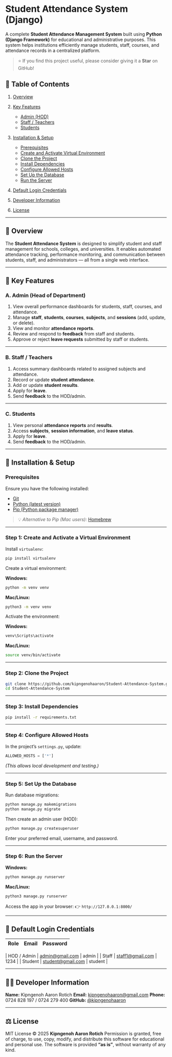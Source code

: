 
# **Student Attendance System (Django)**

A complete **Student Attendance Management System** built using **Python (Django Framework)** for educational and administrative purposes.
This system helps institutions efficiently manage students, staff, courses, and attendance records in a centralized platform.

> ⭐ If you find this project useful, please consider giving it a **Star** on GitHub!



## 📑 **Table of Contents**

1. [Overview](#-overview)
2. [Key Features](#-key-features)

   * [Admin (HOD)](#a-admin-head-of-department)
   * [Staff / Teachers](#b-staff--teachers)
   * [Students](#c-students)
3. [Installation & Setup](#-installation--setup)

   * [Prerequisites](#prerequisites)
   * [Create and Activate Virtual Environment](#step-1-create-and-activate-a-virtual-environment)
   * [Clone the Project](#step-2-clone-the-project)
   * [Install Dependencies](#step-3-install-dependencies)
   * [Configure Allowed Hosts](#step-4-configure-allowed-hosts)
   * [Set Up the Database](#step-5-set-up-the-database)
   * [Run the Server](#step-6-run-the-server)
4. [Default Login Credentials](#-default-login-credentials)
5. [Developer Information](#-developer-information)
6. [License](#-license)

---

## 📘 **Overview**

The **Student Attendance System** is designed to simplify student and staff management for schools, colleges, and universities.
It enables automated attendance tracking, performance monitoring, and communication between students, staff, and administrators — all from a single web interface.

---

## 🚀 **Key Features**

### **A. Admin (Head of Department)**

1. View overall performance dashboards for students, staff, courses, and attendance.
2. Manage **staff**, **students**, **courses**, **subjects**, and **sessions** (add, update, or delete).
3. View and monitor **attendance reports**.
4. Review and respond to **feedback** from staff and students.
5. Approve or reject **leave requests** submitted by staff or students.

---

### **B. Staff / Teachers**

1. Access summary dashboards related to assigned subjects and attendance.
2. Record or update **student attendance**.
3. Add or update **student results**.
4. Apply for **leave**.
5. Send **feedback** to the HOD/admin.

---

### **C. Students**

1. View personal **attendance reports** and **results**.
2. Access **subjects**, **session information**, and **leave status**.
3. Apply for **leave**.
4. Send **feedback** to the HOD/admin.

---

## 🧰 **Installation & Setup**

### **Prerequisites**

Ensure you have the following installed:

* [Git](https://git-scm.com/)
* [Python (latest version)](https://www.python.org/downloads/)
* [Pip (Python package manager)](https://pip.pypa.io/en/stable/installing/)

> 💡 *Alternative to Pip (Mac users):* [Homebrew](https://brew.sh/)

---

### **Step 1: Create and Activate a Virtual Environment**

Install `virtualenv`:

```bash
pip install virtualenv
```

Create a virtual environment:

**Windows:**

```bash
python -m venv venv
```

**Mac/Linux:**

```bash
python3 -m venv venv
```

Activate the environment:

**Windows:**

```bash
venv\Scripts\activate
```

**Mac/Linux:**

```bash
source venv/bin/activate
```

---

### **Step 2: Clone the Project**

```bash
git clone https://github.com/kipngenohaaron/Student-Attendance-System.git
cd Student-Attendance-System
```

---

### **Step 3: Install Dependencies**

```bash
pip install -r requirements.txt
```

---

### **Step 4: Configure Allowed Hosts**

In the project’s `settings.py`, update:

```python
ALLOWED_HOSTS = ['*']
```

*(This allows local development and testing.)*

---

### **Step 5: Set Up the Database**

Run database migrations:

```bash
python manage.py makemigrations
python manage.py migrate
```

Then create an admin user (HOD):

```bash
python manage.py createsuperuser
```

Enter your preferred email, username, and password.

---

### **Step 6: Run the Server**

**Windows:**

```bash
python manage.py runserver
```

**Mac/Linux:**

```bash
python3 manage.py runserver
```

Access the app in your browser:
👉 `http://127.0.0.1:8000/`

---

## 🔐 **Default Login Credentials**

| Role        | Email                                         | Password |
| ----------- | --------------------------------------------- | -------- |

| HOD / Admin | [admin@gmail.com](mailto:admin@gmail.com)     | admin    |
| Staff       | [staff1@gmail.com](mailto:staff@gmail.com)    | 1234     |
| Student     | [student@gmail.com](mailto:student@gmail.com) | student  |

---

## 👨‍💻 **Developer Information**

**Name:** Kipngenoh Aaron Rotich
**Email:** [kipngenohaaron@gmail.com](mailto:kipngenohaaron@gmail.com)
**Phone:** 0724 828 197 / 0724 279 400
**GitHub:** [@kipngenohaaron](https://github.com/kipngenohaaron)

---

## ⚖️ **License**

MIT License © 2025 **Kipngenoh Aaron Rotich**
Permission is granted, free of charge, to use, copy, modify, and distribute this software for educational and personal use.
The software is provided **“as is”**, without warranty of any kind.


